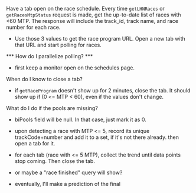 
Have a tab open on the race schedule. Every time `getLHNRaces` or `getRacesMtpStatus` request is made, get the up-to-date list of races with <60 MTP. The response will include the track_id, track name, and race number for each race.
- Use those 3 values to get the race program URL. Open a new tab with that URL and start polling for races.

*** How do I parallelize polling? ***
- first keep a monitor open on the schedules page.

When do I know to close a tab?
- if `getRaceProgram` doesn't show up for 2 minutes, close the tab. It should show up if (0 <= MTP < 60), even if the values don't change.

What do I do if the pools are missing?
- biPools field will be null. In that case, just mark it as 0.

- upon detecting a race with MTP <= 5, record its unique trackCode+number and add it to a set, if it's not there already. then open a tab for it.
- for each tab (race with <= 5 MTP), collect the trend until data points stop coming. Then close the tab.
- or maybe a "race finished" query will show?
- eventually, I'll make a prediction of the final 